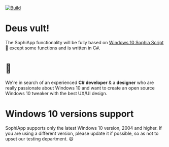 [![Build](https://github.com/farag2/SophiApp/actions/workflows/dotnet-core-desktop.yml/badge.svg)](https://github.com/farag2/SophiApp/actions/workflows/dotnet-core-desktop.yml)

# Deus vult!

The SophiApp functionality will be fully based on [Windows 10 Sophia Script](https://github.com/farag2/Windows-10-Sophia-Script) :rocket: except some functions and is written in C#.

# :rocket:

We're in search of аn experienced **C# developer** & a **designer** who are really passionate about Windows 10 and want to create an open source Windows 10 tweaker with the best UX/UI design.

# Windows 10 versions support

SophiApp supports only the latest Windows 10 version, 2004 and higher. If you are using a different version, please update it if possible, so as not to upset our testing department. :smile:
